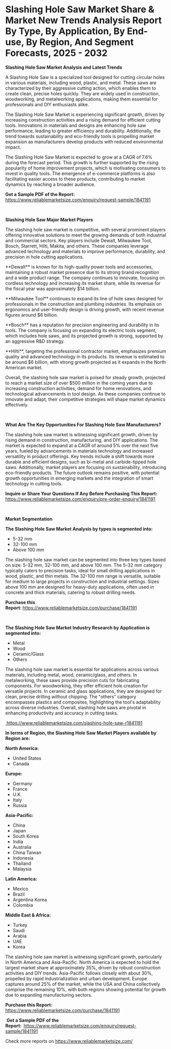 <p><h1>Slashing Hole Saw Market Share & Market New Trends Analysis Report By Type, By Application, By End-use, By Region, And Segment Forecasts, 2025 - 2032</h1></p><p><strong>Slashing Hole Saw Market Analysis and Latest Trends</strong></p>
<p><p>A Slashing Hole Saw is a specialized tool designed for cutting circular holes in various materials, including wood, plastic, and metal. These saws are characterized by their aggressive cutting action, which enables them to create clean, precise holes quickly. They are widely used in construction, woodworking, and metalworking applications, making them essential for professionals and DIY enthusiasts alike.</p><p>The Slashing Hole Saw Market is experiencing significant growth, driven by increasing construction activities and a rising demand for efficient cutting tools. Innovations in materials and designs are enhancing hole saw performance, leading to greater efficiency and durability. Additionally, the trend towards sustainability and eco-friendly tools is propelling market expansion as manufacturers develop products with reduced environmental impact.</p><p>The Slashing Hole Saw Market is expected to grow at a CAGR of 7.6% during the forecast period. This growth is further supported by the rising popularity of home improvement projects, which is motivating consumers to invest in quality tools. The emergence of e-commerce platforms is also facilitating easier access to these products, contributing to market dynamics by reaching a broader audience.</p></p>
<p><strong>Get a Sample PDF of the Report:&nbsp;</strong> <a href="https://www.reliablemarketsize.com/enquiry/request-sample/1841191?utm_campaign=2443&utm_medium=2&utm_source=Github&utm_content=ia&utm_term=28022025&utm_id=slashing-hole-saw">https://www.reliablemarketsize.com/enquiry/request-sample/1841191</a></p>
<p>&nbsp;</p>
<p><strong>Slashing Hole Saw Major Market Players</strong></p>
<p><p>The slashing hole saw market is competitive, with several prominent players offering innovative solutions to meet the growing demands of both industrial and commercial sectors. Key players include Dewalt, Milwaukee Tool, Bosch, Starrett, Hilti, Makita, and others. These companies leverage advanced technology and materials to improve performance, durability, and precision in hole cutting applications.</p><p>**Dewalt** is known for its high-quality power tools and accessories, maintaining a robust market presence due to its strong brand recognition and a wide product range. The company continues to innovate, focusing on cordless technology and increasing its market share, while its revenue for the fiscal year was approximately $14 billion.</p><p>**Milwaukee Tool** continues to expand its line of hole saws designed for professionals in the construction and plumbing industries. Its emphasis on ergonomics and user-friendly design is driving growth, with recent revenue figures around $6 billion.</p><p>**Bosch** has a reputation for precision engineering and durability in its tools. The company is focusing on expanding its electric tools segment, which includes hole saws, and its projected growth is strong, supported by an aggressive R&D strategy.</p><p>**Hilti**, targeting the professional contractor market, emphasizes premium quality and advanced technology in its products. Its revenue is estimated to be around $6 billion, with strong growth projected as it expands in the North American market.</p><p>Overall, the slashing hole saw market is poised for steady growth, projected to reach a market size of over $500 million in the coming years due to increasing construction activities, demand for home renovations, and technological advancements in tool design. As these companies continue to innovate and adapt, their competitive strategies will shape market dynamics effectively.</p></p>
<p>&nbsp;</p>
<p><strong>What Are The Key Opportunities For Slashing Hole Saw Manufacturers?</strong></p>
<p><p>The slashing hole saw market is witnessing significant growth, driven by rising demand in construction, manufacturing, and DIY applications. The market is expected to expand at a CAGR of around 5% over the next five years, fueled by advancements in materials technology and increased versatility in product offerings. Key trends include a shift towards more durable and efficient designs, such as bi-metal and carbide-tipped hole saws. Additionally, market players are focusing on sustainability, introducing eco-friendly products. The future outlook remains positive, with potential growth opportunities in emerging markets and the integration of smart technology in cutting tools.</p></p>
<p><strong>Inquire or Share Your Questions If Any Before Purchasing This Report:</strong> <a href="https://www.reliablemarketsize.com/enquiry/pre-order-enquiry/1841191?utm_campaign=2443&utm_medium=2&utm_source=Github&utm_content=ia&utm_term=28022025&utm_id=slashing-hole-saw">https://www.reliablemarketsize.com/enquiry/pre-order-enquiry/1841191</a></p>
<p>&nbsp;</p>
<p><strong>Market Segmentation</strong></p>
<p><strong>The Slashing Hole Saw Market Analysis by types is segmented into:</strong></p>
<p><ul><li>5-32 mm</li><li>32-100 mm</li><li>Above 100 mm</li></ul></p>
<p><p>The slashing hole saw market can be segmented into three key types based on size: 5-32 mm, 32-100 mm, and above 100 mm. The 5-32 mm category typically caters to precision tasks, ideal for small drilling applications in wood, plastic, and thin metals. The 32-100 mm range is versatile, suitable for medium to large projects in construction and industrial settings. Sizes above 100 mm are designed for heavy-duty applications, often used in concrete and thick materials, catering to robust drilling needs.</p></p>
<p><strong>Purchase this Report:&nbsp;</strong><a href="https://www.reliablemarketsize.com/purchase/1841191?utm_campaign=2443&utm_medium=2&utm_source=Github&utm_content=ia&utm_term=28022025&utm_id=slashing-hole-saw">https://www.reliablemarketsize.com/purchase/1841191</a></p>
<p>&nbsp;</p>
<p><strong>The Slashing Hole Saw Market Industry Research by Application is segmented into:</strong></p>
<p><ul><li>Metal</li><li>Wood</li><li>Ceramic/Glass</li><li>Others</li></ul></p>
<p><p>The slashing hole saw market is essential for applications across various materials, including metal, wood, ceramic/glass, and others. In metalworking, these saws provide precision cuts for fabricating components. For woodworking, they offer efficient hole creation for versatile projects. In ceramic and glass applications, they are designed for clean, precise drilling without chipping. The "others" category encompasses plastics and composites, highlighting the tool's adaptability across diverse industries. Overall, slashing hole saws are pivotal in enhancing productivity and accuracy in cutting tasks.</p></p>
<p><a href="https://www.reliablemarketsize.com/slashing-hole-saw-r1841191?utm_campaign=2443&utm_medium=2&utm_source=Github&utm_content=ia&utm_term=28022025&utm_id=slashing-hole-saw">&nbsp;https://www.reliablemarketsize.com/slashing-hole-saw-r1841191</a></p>
<p><strong>In terms of Region, the Slashing Hole Saw Market Players available by Region are:</strong></p>
<p>
    <p> <strong> North America: </strong>
        <ul>
            <li>United States</li>
            <li>Canada</li>
        </ul>
        </p> 
    <p> <strong> Europe: </strong>
        <ul>
            <li>Germany</li>
            <li>France</li>
            <li>U.K.</li>
            <li>Italy</li>
            <li>Russia</li>
        </ul>
        </p> 
    <p> <strong> Asia-Pacific: </strong>
        <ul>
            <li>China</li>
            <li>Japan</li>
            <li>South Korea</li>
            <li>India</li>
            <li>Australia</li>
            <li>China Taiwan</li>
            <li>Indonesia</li>
            <li>Thailand</li>
            <li>Malaysia</li>
        </ul>
        </p> 
    <p> <strong> Latin America: </strong>
        <ul>
            <li>Mexico</li>
            <li>Brazil</li>
            <li>Argentina Korea</li>
            <li>Colombia</li>
        </ul>
        </p> 
    <p> <strong> Middle East & Africa: </strong>
        <ul>
            <li>Turkey</li>
            <li>Saudi</li>
            <li>Arabia</li>
            <li>UAE</li>
            <li>Korea</li>
        </ul>
    </p>
    </p>
<p><p>The slashing hole saw market is witnessing significant growth, particularly in North America and Asia-Pacific. North America is expected to hold the largest market share at approximately 35%, driven by robust construction activities and DIY trends. Asia-Pacific follows closely with about 30%, propelled by rapid industrialization and urban development. Europe captures around 25% of the market, while the USA and China collectively comprise the remaining 10%, with both regions showing potential for growth due to expanding manufacturing sectors.</p></p>
<p><strong>Purchase this Report: </strong><a href="https://www.reliablemarketsize.com/purchase/1841191?utm_campaign=2443&utm_medium=2&utm_source=Github&utm_content=ia&utm_term=28022025&utm_id=slashing-hole-saw">https://www.reliablemarketsize.com/purchase/1841191</a></p>
<p>&nbsp;<strong>Get a Sample PDF of the Report:&nbsp;&nbsp;</strong><a href="https://www.reliablemarketsize.com/enquiry/request-sample/1841191?utm_campaign=2443&utm_medium=2&utm_source=Github&utm_content=ia&utm_term=28022025&utm_id=slashing-hole-saw">https://www.reliablemarketsize.com/enquiry/request-sample/1841191</a></p>
<p><strong></strong></p>
<p>Check more reports on <a href="https://www.reliablemarketsize.com/?utm_campaign=2443&utm_medium=2&utm_source=Github&utm_content=ia&utm_term=28022025&utm_id=slashing-hole-saw">https://www.reliablemarketsize.com/</a></p>